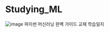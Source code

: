 # Studying_ML

![image](https://github.com/jinuew/Studying_ML/assets/141210846/32c31235-190e-4231-89ba-e94939de7401)
파이썬 머신러닝 완벽 가이드 교재 학습일지
